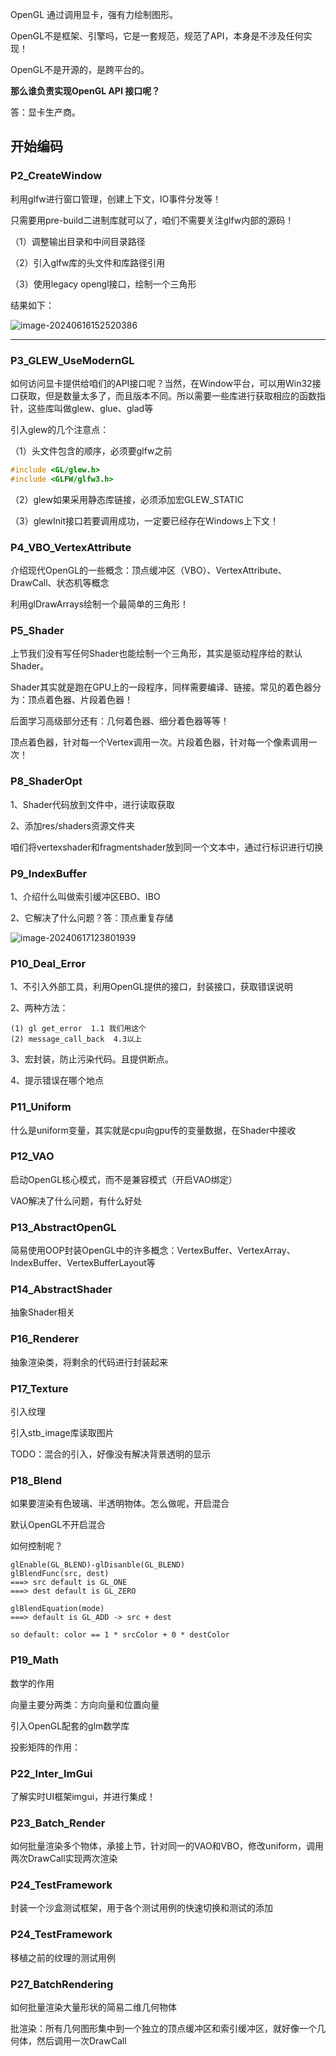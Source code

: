 OpenGL 通过调用显卡，强有力绘制图形。



OpenGL不是框架、引擎吗，它是一套规范，规范了API，本身是不涉及任何实现！

OpenGL不是开源的，是跨平台的。



**那么谁负责实现OpenGL API 接口呢？**

答：显卡生产商。





## 开始编码

### P2_CreateWindow

利用glfw进行窗口管理，创建上下文，IO事件分发等！

只需要用pre-build二进制库就可以了，咱们不需要关注glfw内部的源码！

（1）调整输出目录和中间目录路径

（2）引入glfw库的头文件和库路径引用

（3）使用legacy opengl接口，绘制一个三角形



结果如下：

![image-20240616152520386](./StudyingLog.assets/image-20240616152520386.png)





---



### P3_GLEW_UseModernGL

如何访问显卡提供给咱们的API接口呢？当然，在Window平台，可以用Win32接口获取，但是数量太多了，而且版本不同。所以需要一些库进行获取相应的函数指针，这些库叫做glew、glue、glad等



引入glew的几个注意点：

（1）头文件包含的顺序，必须要glfw之前

```c++
#include <GL/glew.h>
#include <GLFW/glfw3.h>
```

（2）glew如果采用静态库链接，必须添加宏GLEW_STATIC

（3）glewInit接口若要调用成功，一定要已经存在Windows上下文！





### P4_VBO_VertexAttribute

介绍现代OpenGL的一些概念：顶点缓冲区（VBO）、VertexAttribute、DrawCall、状态机等概念

利用glDrawArrays绘制一个最简单的三角形！







### P5_Shader

上节我们没有写任何Shader也能绘制一个三角形，其实是驱动程序给的默认Shader。

Shader其实就是跑在GPU上的一段程序，同样需要编译、链接。常见的着色器分为：顶点着色器、片段着色器！

后面学习高级部分还有：几何着色器、细分着色器等等！



顶点着色器，针对每一个Vertex调用一次。片段着色器，针对每一个像素调用一次！





### P8_ShaderOpt

1、Shader代码放到文件中，进行读取获取

2、添加res/shaders资源文件夹

咱们将vertexshader和fragmentshader放到同一个文本中，通过行标识进行切换





### P9_IndexBuffer

1、介绍什么叫做索引缓冲区EBO、IBO

2、它解决了什么问题？答：顶点重复存储

![image-20240617123801939](StudyingLog.assets/image-20240617123801939.png)



### P10_Deal_Error

1、不引入外部工具，利用OpenGL提供的接口，封装接口，获取错误说明

2、两种方法：

```
(1) gl get_error  1.1 我们用这个
(2) message_call_back  4.3以上
```

3、宏封装，防止污染代码。且提供断点。

4、提示错误在哪个地点



### P11_Uniform

什么是uniform变量，其实就是cpu向gpu传的变量数据，在Shader中接收





### P12_VAO

启动OpenGL核心模式，而不是兼容模式（开启VAO绑定）

VAO解决了什么问题，有什么好处



### P13_AbstractOpenGL

简易使用OOP封装OpenGL中的许多概念：VertexBuffer、VertexArray、IndexBuffer、VertexBufferLayout等



### P14_AbstractShader

抽象Shader相关



### P16_Renderer

抽象渲染类，将剩余的代码进行封装起来



### P17_Texture

引入纹理

引入stb_image库读取图片

TODO：混合的引入，好像没有解决背景透明的显示



### P18_Blend

如果要渲染有色玻璃、半透明物体。怎么做呢，开启混合

默认OpenGL不开启混合

如何控制呢？

```
glEnable(GL_BLEND)-glDisanble(GL_BLEND)
glBlendFunc(src, dest)
===> src default is GL_ONE
===> dest default is GL_ZERO

glBlendEquation(mode)
===> default is GL_ADD -> src + dest

so default: color == 1 * srcColor + 0 * destColor
```



### P19_Math

数学的作用

向量主要分两类：方向向量和位置向量

引入OpenGL配套的glm数学库



投影矩阵的作用：



### P22_Inter_ImGui

了解实时UI框架imgui，并进行集成！



### P23_Batch_Render

如何批量渲染多个物体，承接上节，针对同一的VAO和VBO，修改uniform，调用两次DrawCall实现两次渲染



### P24_TestFramework

封装一个沙盒测试框架，用于各个测试用例的快速切换和测试的添加



### P24_TestFramework

移植之前的纹理的测试用例



### P27_BatchRendering

如何批量渲染大量形状的简易二维几何物体

批渲染：所有几何图形集中到一个独立的顶点缓冲区和索引缓冲区，就好像一个几何体，然后调用一次DrawCall



















